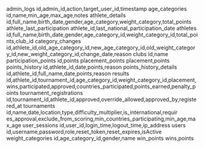 admin_logs
id,admin_id,action,target_user_id,timestamp
age_categories
id,name,min_age,max_age,notes
athlete_details
id,full_name,birth_date,gender,age_category,weight_category,total_points
athlete_last_participation
athlete_id,last_national_participation_date
athletes
id,full_name,birth_date,gender,age_category_id,weight_category_id,total_points,club_id
category_changes
id,athlete_id,old_age_category_id,new_age_category_id,old_weight_category_id,new_weight_category_id,change_date,reason
clubs
id,name
participation_points
id,points
placement_points
placement,points
points_history
id,athlete_id,date,points,reason
points_history_details
id,athlete_id,full_name,date,points,reason
results
id,athlete_id,tournament_id,age_category_id,weight_category_id,placement,wins,participated,approved,countries_participated,points_earned,penalty_points
tournament_registrations
id,tournament_id,athlete_id,approved,override_allowed,approved_by,registered_at
tournaments
id,name,date,location,type,difficulty_multiplier,is_international,requir
es_approval,exclude_from_scoring,min_countries_participating,min_age,max_age
user_sessions
id,user_id,login_time,logout_time,ip_address
users
id,username,password,role,reset_token,reset_expires,isActive
weight_categories
id,age_category_id,gender,name
win_points
wins,points